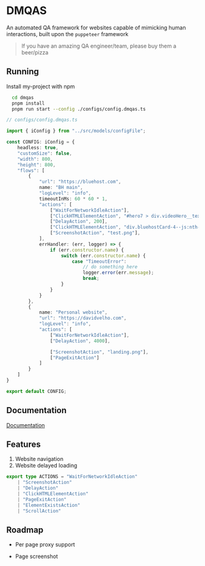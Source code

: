 
# DMQAS

An automated QA framework for websites capable of mimicking human interactions, built upon the `puppeteer` framework

> If you have an amazing QA engineer/team, please buy them a beer/pizza 

## Running

Install my-project with npm

```bash
  cd dmqas
  pnpm install
  pnpm run start --config ./configs/config.dmqas.ts
```

```ts
// configs/config.dmqas.ts

import { iConfig } from "../src/models/configFile";

const CONFIG: iConfig = {
    headless: true,
    "customSize": false,
    "width": 800,
    "height": 800,
    "flows": [
        {
            "url": "https://bluehost.com",
            name: "BH main",
            "logLevel": "info",
            timeoutInMs: 60 * 60 * 1,
            "actions": [
                ["WaitForNetworkIdleAction"],
                ["ClickHTMLElementAction", "#hero7 > div.videoHero__text > div.cta > div > a"],
                ["DelayAction", 200],
                ["ClickHTMLElementAction", "div.bluehostCard-4--js:nth-child(5) > div:nth-child(1) > div:nth-child(1) > div:nth-child(2) > div:nth-child(1) > div:nth-child(11) > div:nth-child(2) > div:nth-child(1) > a:nth-child(1)"],
                ["ScreenshotAction", "test.png"],
            ],
            errHandler: (err, logger) => {
                if (err.constructor.name) {
                    switch (err.constructor.name) {
                        case "TimeoutError":
                            // do something here
                            logger.error(err.message);
                            break;
                    }
                }
            }
        },
        {
            name: "Personal website",
            "url": "https://davidvelho.com",
            "logLevel": "info",
            "actions": [
                ["WaitForNetworkIdleAction"],
                ["DelayAction", 4000],

                ["ScreenshotAction", "landing.png"],
                ["PageExitAction"]
            ]
        }
    ]
}

export default CONFIG;
```

## Documentation

[Documentation](https://linktodocumentation)


## Features

1. Website navigation
2. Website delayed loading 

```ts
export type ACTIONS = "WaitForNetworkIdleAction"
    | "ScreenshotAction"
    | "DelayAction"
    | "ClickHTMLElementAction"
    | "PageExitAction"
    | "ElementExistsAction"
    | "ScrollAction"
```

## Roadmap

- Per page proxy support

- Page screenshot 

